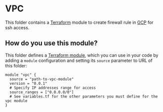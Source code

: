 # VPC

This folder contains a [Terraform](https://www.terraform.io/) module to create firewall rule in [GCP](https://cloud.google.com/) for ssh access. 


## How do you use this module?

This folder defines a [Terraform module](https://www.terraform.io/docs/modules/usage.html), which you can use in your
code by adding a `module` configuration and setting its `source` parameter to URL of this folder:

```hcl
module "vpc" {
  source = "path-to-vpc-module"
  version = "0.0.1"
  # Specify IP addresses range for access
  source_ranges = ["0.0.0.0/0"]
  # See variables.tf for the other parameters you must define for the vpc module
}
``` 

